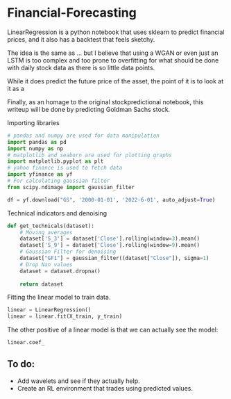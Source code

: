 # Financial-Forecasting

LinearRegression is a python notebook that uses sklearn to predict financial prices, and it also has a backtest that feels sketchy.

The idea is the same as ... but I believe that using a WGAN or even just an LSTM is too complex and too prone to overfitting for what should be done with daily stock data as there is so little data points.

While it does predict the future price of the asset, the point of it is to look at it as a 

Finally, as an homage to the original stockpredictionai notebook, this writeup will be done by predicting Goldman Sachs stock.

Importing libraries
```python
# pandas and numpy are used for data manipulation
import pandas as pd
import numpy as np
# matplotlib and seaborn are used for plotting graphs
import matplotlib.pyplot as plt
# yahoo finance is used to fetch data
import yfinance as yf
# For calculating gaussian filter
from scipy.ndimage import gaussian_filter
```

```python
df = yf.download("GS", '2000-01-01', '2022-6-01', auto_adjust=True)

```

Technical indicators and denoising
```python
def get_technicals(dataset):
    # Moving averages
    dataset['S_3'] = dataset['Close'].rolling(window=3).mean()
    dataset['S_9'] = dataset['Close'].rolling(window=9).mean()
    # Gaussian Filter for denoising
    dataset["GF1"] = gaussian_filter((dataset["Close"]), sigma=1)
    # Drop Nan values
    dataset = dataset.dropna()
    
    return dataset
```

Fitting the linear model to train data.
```python
linear = LinearRegression()
linear = linear.fit(X_train, y_train)
```

The other positive of a linear model is that we can actually see the model:
```python
linear.coef_
```

## To do:
- Add wavelets and see if they actually help.
- Create an RL environment that trades using predicted values.